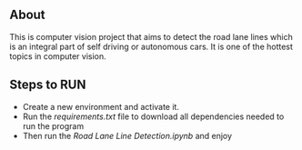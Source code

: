 ## About

This is computer vision project that aims to detect the road lane lines which is an integral part of self driving or autonomous cars. It is one of the hottest topics in computer vision.


## Steps to RUN

 - Create a new environment and activate it.
 - Run the *requirements.txt* file to download all dependencies needed to run the program
 - Then run the *Road Lane Line Detection.ipynb* and enjoy
